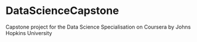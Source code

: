 # DataScienceCapstone
Capstone project for the Data Science Specialisation on Coursera by Johns Hopkins University
